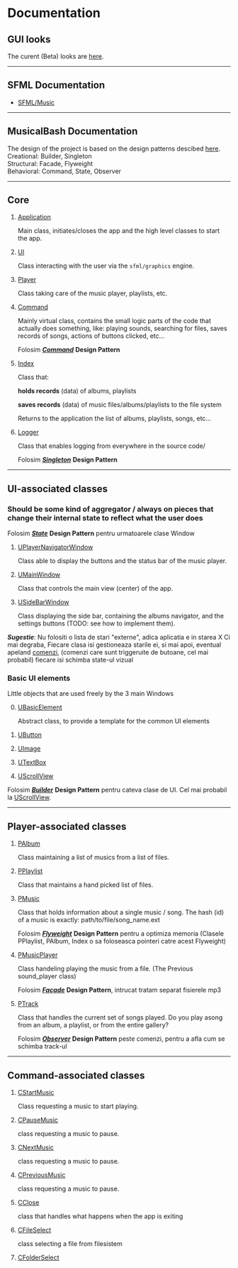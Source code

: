 # Documentation

## GUI looks

The curent (Beta) looks are [here](https://awwapp.com/b/umkwbgwje/).

-------------

## SFML Documentation

* [SFML/Music](https://www.sfml-dev.org/documentation/2.5.1/classsf_1_1Music.php) 

-------------

## MusicalBash Documentation

The design of the project is based on the design patterns descibed [here](https://refactoring.guru/design-patterns).\
Creational: Builder, Singleton\
Structural: Facade, Flyweight\
Behavioral: Command, State, Observer

-------------

## Core

1. [Application](docs/application.md)
    
    Main class, initiates/closes the app and the high level classes to start the app.

1. [UI](docs/ui.md)

    Class interacting with the user via the `sfml/graphics` engine.

1. [Player](docs/player.md)

    Class taking care of the music player, playlists, etc.

1. [Command](docs/command.md)

    Mainly virtual class, contains the small logic parts of the code that actually does something, like: playing sounds, searching for files, saves records of songs, actions of buttons clicked, etc...

    Folosim __*[Command](https://refactoring.guru/design-patterns/command)*__ __Design Pattern__

1. [Index](docs/index.md)

    Class that:
        
    __holds records__ (data) of albums, playlists 
    
    __saves records__ (data) of music files/albums/playlists to the file system

    Returns to the application the list of albums, playlists, songs, etc...

1. [Logger](docs/logger.md)

    Class that enables logging from everywhere in the source code/
    
    Folosim __*[Singleton](https://refactoring.guru/design-patterns/singleton)*__ __Design Pattern__

-------------

## UI-associated classes

### Should be some kind of aggregator / always on pieces that change their internal state to reflect what the user does

Folosim __*[State](https://refactoring.guru/design-patterns/state)*__ __Design Pattern__ pentru urmatoarele clase Window

1. [UPlayerNavigatorWindow](docs/u_player_navigator.md)

    Class able to display the buttons and the status bar of the music player.

2. [UMainWindow](docs/u_album_navigator.md)

    Class that controls the main view (center) of the app.

3. [USideBarWindow](docs/u_side_bar.md)

    Class displaying the side bar, containing the albums navigator, and the settings buttons (TODO: see how to implement them).

*__Sugestie__*: Nu folositi o lista de stari "externe", adica aplicatia e in starea X
Ci mai degraba, Fiecare clasa isi gestioneaza starile ei, si mai apoi, eventual apeland [comenzi](#Command-associated-classes), (comenzi care sunt triggeruite de butoane, cel mai probabil) fiecare isi schimba state-ul vizual

### Basic UI elements

Little objects that are used freely by the 3 main Windows

0. [UBasicElement](docs/)

    Abstract class, to provide a template for the common UI elements

1. [UButton](docs/u_button.md)

2. [UImage](docs/u_image.md)

3. [UTextBox](docs/u_text_box.md)

4. [UScrollView](docs/u_scroll_view.md)

Folosim __*[Builder](https://refactoring.guru/design-patterns/builder)*__ __Design Pattern__ pentru cateva clase de UI. Cel mai probabil la [UScrollView](docs/u_scroll_view.md).

------------------

## Player-associated classes

1. [PAlbum](docs/p_album.md)

    Class maintaining a list of musics from a list of files.

2. [PPlaylist](docs/p_playlist.md)

    Class that maintains a hand picked list of files.

3. [PMusic](docs/p_music.md)

    Class that holds information about a single music / song.
    The hash (id) of a music is exactly: path/to/file/song_name.ext

    Folosim __*[Flyweight](https://refactoring.guru/design-patterns/flyweight)*__ __Design Pattern__ pentru a optimiza memoria (Clasele PPlaylist, PAlbum, Index o sa foloseasca pointeri catre acest Flyweight)

3. [PMusicPlayer](docs/p_music_player.md)

    Class handeling playing the music from a file.
    (The Previous sound_player class)

    Folosim __*[Facade](https://refactoring.guru/design-patterns/facade)*__ __Design Pattern__, intrucat tratam separat fisierele mp3

1. [PTrack](docs/p_track.md)

    Class that handles the current set of songs played. Do you play asong from an album, a playlist, or from the entire gallery?

    Folosim __*[Observer](https://refactoring.guru/design-patterns/observer)*__ __Design Pattern__ peste comenzi, pentru a afla cum se schimba track-ul

------------

## Command-associated classes

1. [CStartMusic](docs/c_start_music.md)

    Class requesting a music to start playing.

1. [CPauseMusic](docs/c_pause_music.md)

    class requesting a music to pause.

1. [CNextMusic](docs/c_next_music.md)

    class requesting a music to pause.

1. [CPreviousMusic](docs/c_previous_music.md)

    class requesting a music to pause.

1. [CClose](docs/c_exit.md)

    class that handles what happens when the app is exiting

1. [CFileSelect](docs/c_file_select.md)

    class selecting a file from filesistem

1. [CFolderSelect](docs/c_folder_select.md)